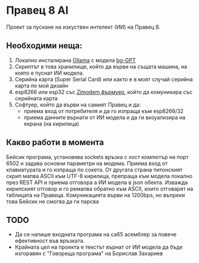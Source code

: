 # Правец 8 AI

Проект за пускане на изкуствен интелект (ИИ) на Правец 8.


## Необходими неща:

1. Локално инсталирана [Ollama](https://github.com/ollama/ollama) с модела [bg-GPT](https://ollama.com/tazarov/bg-gpt)
2. Скриптът в това хранилище, който да върви на същата машина, на която е пуснат ИИ модела.
3. Серийна карта (Super Serial Card) или както е в моят случай серийна карта по мой дизайн
4. esp8266 или esp32 със [Zimodem фърмуер](https://github.com/bozimmerman/Zimodem), който да комуникира със серийната карта
5. Софтуер, който да върви на самият Правец и да:
   - приема вход от потребителя и да го изпраща към esp8266/32
   - приема данните върнати от ИИ модела и да ги визуализира на екрана (на кирилица)


## Какво работи в момента
Бейсик програма, установява sockets връзка с хост компютър на порт 6502 и задава основни параметри на модема.
Приема вход от клавиатурата и го изпраща по сокета. От другата страна питонският скрип мапва ASCII към UTF-8 кирилица, препраща към модела локално през REST API и приема отговора а ИИ модела в json обекта. Изважда кирилският отговор и го ремапва обратно към ASCII, които отговарят на таблицата на Правеца.
Комуникацията върви на 1200bps, но въпреки това Бейсик не смогва да ги парсва


## TODO
 - Да се напише входната програма на ca65 асемблер за повече ефективност във връзката.
 - Крайната цел на проекта е текстът върнат от ИИ модела да бъде изгоравян с "Говореща програма" на Борислав Захариев
